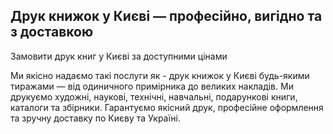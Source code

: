 ## Друк книжок у Києві — професійно, вигідно та з доставкою
Замовити друк книг у Києві за доступними цінами

Ми якісно надаємо такі послуги як - друк книжок у Києві будь-якими тиражами — від одиничного примірника до великих накладів. Ми друкуємо художні, наукові, технічні, навчальні, подарункові книги, каталоги та збірники. Гарантуємо якісний друк, професійне оформлення та зручну доставку по Києву та Україні.